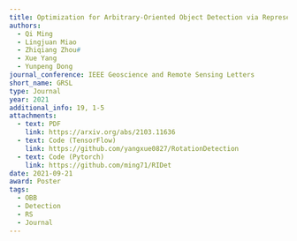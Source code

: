 ```yaml
---
title: Optimization for Arbitrary-Oriented Object Detection via Representation Invariance Loss
authors:
  - Qi Ming
  - Lingjuan Miao
  - Zhiqiang Zhou#
  - Xue Yang
  - Yunpeng Dong
journal_conference: IEEE Geoscience and Remote Sensing Letters
short_name: GRSL
type: Journal
year: 2021
additional_info: 19, 1-5
attachments:
  - text: PDF
    link: https://arxiv.org/abs/2103.11636
  - text: Code (TensorFlow)
    link: https://github.com/yangxue0827/RotationDetection
  - text: Code (Pytorch)
    link: https://github.com/ming71/RIDet
date: 2021-09-21
award: Poster
tags:
  - OBB
  - Detection
  - RS
  - Journal
---
```

